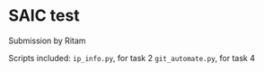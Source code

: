 # SAIC test

Submission by Ritam

Scripts included:
`ip_info.py`, for task 2
`git_automate.py`, for task 4
